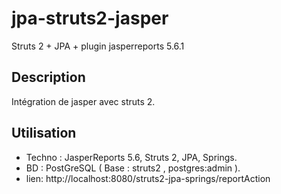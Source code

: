 # jpa-struts2-jasper
Struts 2 + JPA + plugin jasperreports 5.6.1

## Description
Intégration de jasper avec struts 2.

## Utilisation
 * Techno : JasperReports 5.6, Struts 2, JPA, Springs. 
 * BD : PostGreSQL (  Base : struts2 , postgres:admin ).
 * lien: http://localhost:8080/struts2-jpa-springs/reportAction
 
